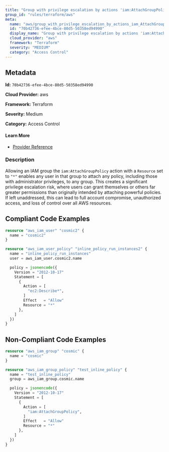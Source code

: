 ```yaml
---
title: "Group with privilege escalation by actions 'iam:AttachGroupPolicy'"
group_id: "rules/terraform/aws"
meta:
  name: "aws/group_with_privilege_escalation_by_actions_iam_AttachGroupPolicy"
  id: "70b42736-efee-4bce-80d5-50358ed94990"
  display_name: "Group with privilege escalation by actions 'iam:AttachGroupPolicy'"
  cloud_provider: "aws"
  framework: "Terraform"
  severity: "MEDIUM"
  category: "Access Control"
---
```

## Metadata

**Id:** `70b42736-efee-4bce-80d5-50358ed94990`

**Cloud Provider:** aws

**Framework:** Terraform

**Severity:** Medium

**Category:** Access Control

#### Learn More

 - [Provider Reference](https://registry.terraform.io/providers/hashicorp/aws/latest/docs/resources/iam_group_policy#policy)

### Description

 Allowing an IAM group the `iam:AttachGroupPolicy` action with a `Resource` set to `"*"` enables any user in that group to attach any policy, including those with administrator privileges, to any group. This creates a significant privilege escalation risk, where users can grant themselves or others far greater permissions than originally intended by attaching powerful policies. If left unaddressed, this can lead to full account compromise, unauthorized access, and loss of control over all AWS resources.


## Compliant Code Examples
```tf
resource "aws_iam_user" "cosmic2" {
  name = "cosmic2"
}

resource "aws_iam_user_policy" "inline_policy_run_instances2" {
  name = "inline_policy_run_instances"
  user = aws_iam_user.cosmic2.name

  policy = jsonencode({
    Version = "2012-10-17"
    Statement = [
      {
        Action = [
          "ec2:Describe*",
        ]
        Effect   = "Allow"
        Resource = "*"
      },
    ]
  })
}

```
## Non-Compliant Code Examples
```tf
resource "aws_iam_group" "cosmic" {
  name = "cosmic"
}

resource "aws_iam_group_policy" "test_inline_policy" {
  name = "test_inline_policy"
  group = aws_iam_group.cosmic.name

  policy = jsonencode({
    Version = "2012-10-17"
    Statement = [
      {
        Action = [
          "iam:AttachGroupPolicy",
        ]
        Effect   = "Allow"
        Resource = "*"
      },
    ]
  })
}



```
